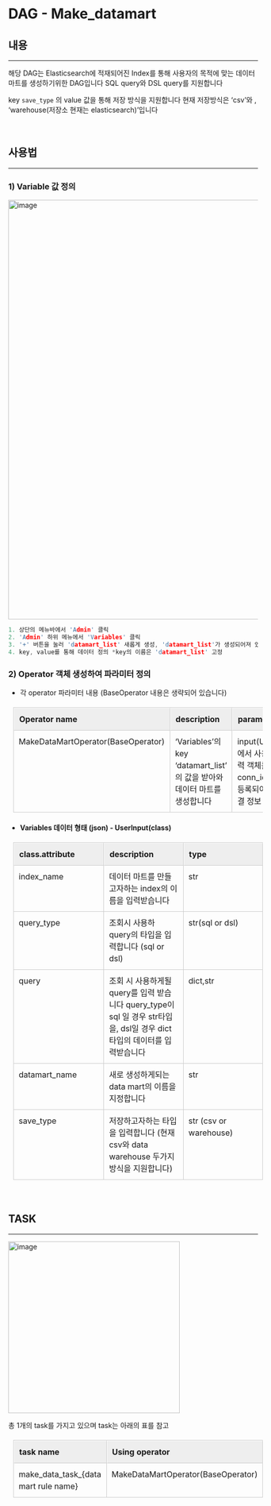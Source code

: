 <style>
table {
  border-collapse: separate;
  border-spacing: 0;
  text-align: left;
  line-height: 1.5;
  border-top: 1px solid #ccc;
  border-left: 1px solid #ccc;
  margin : 20px 10px;
}
table th {
  width: 150px;
  padding: 10px;
  font-weight: bold;
  vertical-align: top;
  border-right: 1px solid #ccc;
  border-bottom: 1px solid #ccc;
  border-top: 1px solid #fff;
  border-left: 1px solid #fff;
  background: #eee;
}
table td {
  width: 350px;
  padding: 10px;
  vertical-align: top;
  border-right: 1px solid #ccc;
  border-bottom: 1px solid #ccc;
}
</style>


# DAG -  Make_datamart

## 내용
----

해당 DAG는 Elasticsearch에 적재되어진 Index를 통해 사용자의 목적에 맞는 데이터 마트를 생성하기위한 DAG입니다 SQL query와 DSL query를 지원합니다

key `save_type` 의 value 값을 통해 저장 방식을 지원합니다 현재 저장방식은 ‘csv’와 , ‘warehouse(저장소 현재는 elasticsearch)’입니다

</br>

## 사용법
---

### 1) Variable 값 정의

<img width="845" alt="image" src="https://github.com/cucuridas/operator_custom_tg/assets/65060314/e1440336-271c-4d0f-a804-0b2fa8590ee3">

```c
1. 상단의 메뉴바에서 'Admin' 클릭
2. 'Admin' 하위 메뉴에서 'Variables' 클릭
3. '+' 버튼을 눌러 'datamart_list' 새롭게 생성, 'datamart_list'가 생성되어져 있을 경우 수정 버튼을 눌러 변경
4. key, value를 통해 데이터 정의 *key의 이름은 'datamart_list' 고정
```

### 2) Operator 객체 생성하여 파라미터 정의

- 각 operator 파라미터 내용 (BaseOperator 내용은 생략되어 있습니다)

| Operator name | description | parameter description |
| --- | --- | --- |
| MakeDataMartOperator(BaseOperator) | ‘Variables’의 key ‘datamart_list’ 의 값을 받아와 데이터 마트를 생성합니다 | input(UserInput): datamart에서 사용하게 될 사용자의 입력 객체를 전달 받습니다 <br /> conn_id(str):‘connection’에 등록되어진 elasticsearch 연결 정보 |

- **Variables 데이터 형태 (json) - UserInput(class)**

| class.attribute | description | type |
| --- | --- | --- |
| index_name | 데이터 마트를 만들고자하는 index의 이름을 입력받습니다 | str |
| query_type | 조회시 사용하 query의 타입을 입력합니다 (sql or dsl) | str(sql or dsl) |
| query | 조회 시 사용하게될 query를 입력 받습니다 query_type이 sql 일 경우 str타입을, dsl일 경우 dict 타입의 데이터를 입력받습니다 | dict,str |
| datamart_name | 새로 생성하게되는 data mart의 이름을지정합니다 | str |
| save_type | 저장하고자하는 타입을 입력합니다 (현재 csv와 data warehouse 두가지 방식을 지원합니다) | str (csv or warehouse) |

<br/>

## TASK
---

<img width="346" alt="image" src="https://github.com/cucuridas/operator_custom_tg/assets/65060314/98475698-0344-4a9d-9cc2-a196d5cee47f">

총 1개의 task를 가지고 있으며 task는 아래의 표를 참고

| task name | Using operator |
| --- | --- |
| make_data_task_{data mart rule name} | MakeDataMartOperator(BaseOperator) |